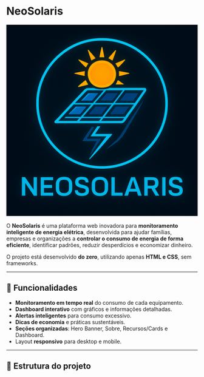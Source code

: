 # NeoSolaris

![Logo do NeoSolaris](src/images/logo.png)

O **NeoSolaris** é uma plataforma web inovadora para **monitoramento inteligente de energia elétrica**, desenvolvida para ajudar famílias, empresas e organizações a **controlar o consumo de energia de forma eficiente**, identificar padrões, reduzir desperdícios e economizar dinheiro.  

O projeto está desenvolvido **do zero**, utilizando apenas **HTML e CSS**, sem frameworks.

---

## 🔹 Funcionalidades

- **Monitoramento em tempo real** do consumo de cada equipamento.  
- **Dashboard interativo** com gráficos e informações detalhadas.  
- **Alertas inteligentes** para consumo excessivo.  
- **Dicas de economia** e práticas sustentáveis.  
- **Seções organizadas**: Hero Banner, Sobre, Recursos/Cards e Dashboard.  
- Layout **responsivo** para desktop e mobile.  

---

## 🔹 Estrutura do projeto

